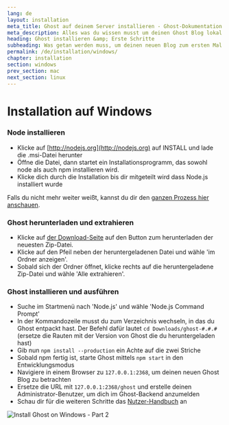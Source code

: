```yaml
---
lang: de
layout: installation
meta_title: Ghost auf deinem Server installieren - Ghost-Dokumentation
meta_description: Alles was du wissen musst um deinen Ghost Blog lokal oder auf deinem Server starten zu können.
heading: Ghost installieren &amp; Erste Schritte
subheading: Was getan werden muss, um deinen neuen Blog zum ersten Mal einzurichten.
permalink: /de/installation/windows/
chapter: installation
section: windows
prev_section: mac
next_section: linux
---
```


# Installation auf Windows <a id="install-windows"></a>

### Node installieren

* Klicke auf [http://nodejs.org](http://nodejs.org) auf INSTALL und lade die .msi-Datei herunter
* Öffne die Datei, dann startet ein Installationsprogramm, das sowohl node als auch npm installieren wird.
* Klicke dich durch die Installation bis dir mitgeteilt wird dass Node.js installiert wurde

Falls du nicht mehr weiter weißt, kannst du dir den [ganzen Prozess hier anschauen](https://s3-eu-west-1.amazonaws.com/ghost-website-cdn/install-node-win.gif "Ghost auf Windows installieren").

### Ghost herunterladen und extrahieren

* Klicke auf [der Download-Seite](https://ghost.org/download) auf den Button zum herunterladen der neuesten Zip-Datei.
* Klicke auf den Pfeil neben der heruntergeladenen Datei und wähle 'im Ordner anzeigen'.
* Sobald sich der Ordner öffnet, klicke rechts auf die heruntergeladene Zip-Datei und wähle 'Alle extrahieren'.

### Ghost installieren und ausführen

* Suche im Startmenü nach 'Node.js' und wähle 'Node.js Command Prompt'
* In der Kommandozeile musst du zum Verzeichnis wechseln, in das du Ghost entpackt hast. Der Befehl dafür lautet `cd Downloads/ghost-#.#.#` (ersetze die Rauten mit der Version von Ghost die du heruntergeladen hast)
* Gib nun `npm install --production` ein <span class="note">Achte auf die zwei Striche</span>
* Sobald npm fertig ist, starte Ghost mittels `npm start` in den Entwicklungsmodus
* Navigiere in einem Browser zu <code class="path">127.0.0.1:2368</code>, um deinen neuen Ghost Blog zu betrachten
* Ersetze die URL mit <code class="path">127.0.0.1:2368/ghost</code> und erstelle deinen Administrator-Benutzer, um dich im Ghost-Backend anzumelden
* Schau dir für die weiteren Schritte das [Nutzer-Handbuch](/usage) an

![](https://s3-eu-west-1.amazonaws.com/ghost-website-cdn/install-ghost-win-2.gif "Install Ghost on Windows - Part 2")

